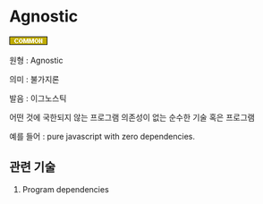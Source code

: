<d-title>

# Agnostic

</d-title>

<d-label>

<d-inner>

![Common](../2TAT1C/Label_Common.png)

</d-inner>

</d-label>

<d-origin>

원형 : Agnostic

</d-origin>

<d-mean>

의미  : 불가지론

</d-mean>

<d-pronunciation>

발음 : 이그노스틱

</d-pronunciation>

<d-content>

어떤 것에 국한되지 않는 프로그램 
의존성이 없는 순수한 기술 혹은 프로그램

예를 들어 : pure javascript with zero dependencies.

</d-content>

<d-relation>

## 관련 기술

<d-inner>

1. Program dependencies

</d-inner>

</d-relation>
